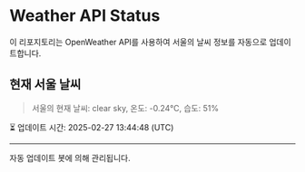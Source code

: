 
# Weather API Status

이 리포지토리는 OpenWeather API를 사용하여 서울의 날씨 정보를 자동으로 업데이트합니다.

## 현재 서울 날씨
> 서울의 현재 날씨: clear sky, 온도: -0.24°C, 습도: 51%

⏳ 업데이트 시간: 2025-02-27 13:44:48 (UTC)

---
자동 업데이트 봇에 의해 관리됩니다.
